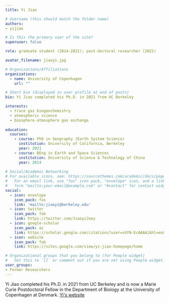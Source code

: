 ```yaml
---
title: Yi Jiao

# Username (this should match the folder name)
authors:
- yijiao

# Is this the primary user of the site?
superuser: false

role: graduate student (2014-2021); post-doctoral researcher (2021)

avatar_filename: jiaoyi.jpg

# Organizations/Affiliations
organizations:
  - name: University of Copenhagen
    url: ""

# Short bio (displayed in user profile at end of posts)
bio: Yi Jiao completed his Ph.D. in 2021 from UC Berkeley

interests:
  - trace gas biogeochemistry
  - atmospheric science
  - biosphere-atmosphere gas exchange
  
education:
  courses:
    - course: PhD in Geography (Earth System Science)
      institution: University of California, Berkeley
      year: 2021
    - course: BEng in Earth and Space Sciences
      institution: University of Science & Technology of China
      year: 2014
      
# Social/Academic Networking
# For available icons, see: https://sourcethemes.com/academic/docs/page-builder/#icons
#   For an email link, use "fas" icon pack, "envelope" icon, and a link in the
#   form "mailto:your-email@example.com" or "#contact" for contact widget.
social:
  - icon: envelope
    icon_pack: fas
    link: 'mailto:jiaoyi@berkeley.edu'
  - icon: twitter
    icon_pack: fab
    link: https://twitter.com/JiaoyiJoey
  - icon: google-scholar
    icon_pack: ai
    link: https://scholar.google.com/citations?user=vUYN-EcAAAAJ&hl=en&authuser=1
  - icon: website
    icon_pack: fab
    link: https://sites.google.com/view/yi-jiao-homepage/home

# Organizational groups that you belong to (for People widget)
#   Set this to `[]` or comment out if you are not using People widget.
user_groups:
- Former Researchers
---
```


Yi Jiao completed his Ph.D. in 2021 from UC Berkeley and is now a Marie Curie Postdoctoral Fellow in the Department of Biology at the University of Copenhagen at Denmark.  [Yi's website](https://sites.google.com/view/yi-jiao-homepage/home)
